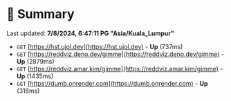 # 📖 Summary
Last updated: **7/8/2024, 6:47:11 PG "Asia/Kuala_Lumpur"**

- `GET` [https://hst.ujol.dev](https://hst.ujol.dev) - **Up** (737ms)
- `GET` [https://reddviz.deno.dev/gimme](https://reddviz.deno.dev/gimme) - **Up** (2879ms)
- `GET` [https://reddviz.amar.kim/gimme](https://reddviz.amar.kim/gimme) - **Up** (1435ms)
- `GET` [https://dumb.onrender.com](https://dumb.onrender.com) - **Up** (316ms)

